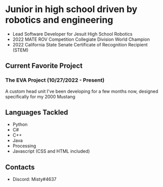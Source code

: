 # Junior in high school driven by robotics and engineering
* Lead Software Developer for Jesuit High School Robotics
* 2022 MATE ROV Competition Collegiate Division World Champion
* 2022 California State Senate Certificate of Recognition Recipient (STEM)

## Current Favorite Project
### The EVA Project (10/27/2022 - Present)
A custom head unit I've been developing for a few months now, designed specifically for my 2000 Mustang

## Languages Tackled
* Python
* C#
* C++
* Java
* Processing
* Javascript (CSS and HTML included)

## Contacts
* Discord: Misty#4637

<!--
**ApBertran/ApBertran** is a ✨ _special_ ✨ repository because its `README.md` (this file) appears on your GitHub profile.

Here are some ideas to get you started:

- 🔭 I’m currently working on ...
- 🌱 I’m currently learning ...
- 👯 I’m looking to collaborate on ...
- 🤔 I’m looking for help with ...
- 💬 Ask me about ...
- 📫 How to reach me: ...
- 😄 Pronouns: ...
- ⚡ Fun fact: ...
-->
